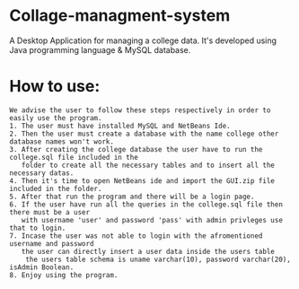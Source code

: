 # Collage-managment-system
A Desktop Application for managing a college data. It's developed using Java programming language & MySQL database.

# How to use:
	We advise the user to follow these steps respectively in order to easily use the program.
	1. The user must have installed MySQL and NetBeans Ide.
	2. Then the user must create a database with the name college other database names won't work.
	3. After creating the college database the user have to run the college.sql file included in the
	   folder to create all the necessary tables and to insert all the necessary datas.
	4. Then it's time to open NetBeans ide and import the GUI.zip file included in the folder.
	5. After that run the program and there will be a login page.
	6. If the user have run all the queries in the college.sql file then there must be a user 
	   with username 'user' and password 'pass' with admin privleges use that to login.
	7. Incase the user was not able to login with the afromentioned username and password
	   the user can directly insert a user data inside the users table
		the users table schema is uname varchar(10), password varchar(20), isAdmin Boolean.
	8. Enjoy using the program.
